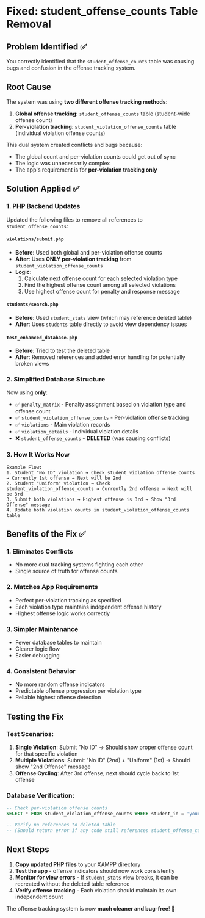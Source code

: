 # Fixed: student_offense_counts Table Removal

## Problem Identified ✅
You correctly identified that the `student_offense_counts` table was causing bugs and confusion in the offense tracking system.

## Root Cause
The system was using **two different offense tracking methods**:
1. **Global offense tracking**: `student_offense_counts` table (student-wide offense count)
2. **Per-violation tracking**: `student_violation_offense_counts` table (individual violation offense counts)

This dual system created conflicts and bugs because:
- The global count and per-violation counts could get out of sync
- The logic was unnecessarily complex
- The app's requirement is for **per-violation tracking only**

## Solution Applied ✅

### 1. PHP Backend Updates
Updated the following files to remove all references to `student_offense_counts`:

#### `violations/submit.php`
- **Before**: Used both global and per-violation offense counts
- **After**: Uses **ONLY per-violation tracking** from `student_violation_offense_counts`
- **Logic**: 
  1. Calculate next offense count for each selected violation type
  2. Find the highest offense count among all selected violations
  3. Use highest offense count for penalty and response message

#### `students/search.php`
- **Before**: Used `student_stats` view (which may reference deleted table)
- **After**: Uses `students` table directly to avoid view dependency issues

#### `test_enhanced_database.php`
- **Before**: Tried to test the deleted table
- **After**: Removed references and added error handling for potentially broken views

### 2. Simplified Database Structure
Now using **only**:
- ✅ `penalty_matrix` - Penalty assignment based on violation type and offense count
- ✅ `student_violation_offense_counts` - Per-violation offense tracking
- ✅ `violations` - Main violation records
- ✅ `violation_details` - Individual violation details
- ❌ `student_offense_counts` - **DELETED** (was causing conflicts)

### 3. How It Works Now
```
Example Flow:
1. Student "No ID" violation → Check student_violation_offense_counts → Currently 1st offense → Next will be 2nd
2. Student "Uniform" violation → Check student_violation_offense_counts → Currently 2nd offense → Next will be 3rd
3. Submit both violations → Highest offense is 3rd → Show "3rd Offense" message
4. Update both violation counts in student_violation_offense_counts table
```

## Benefits of the Fix ✅

### 1. **Eliminates Conflicts**
- No more dual tracking systems fighting each other
- Single source of truth for offense counts

### 2. **Matches App Requirements**
- Perfect per-violation tracking as specified
- Each violation type maintains independent offense history
- Highest offense logic works correctly

### 3. **Simpler Maintenance**
- Fewer database tables to maintain
- Clearer logic flow
- Easier debugging

### 4. **Consistent Behavior**
- No more random offense indicators
- Predictable offense progression per violation type
- Reliable highest offense detection

## Testing the Fix

### Test Scenarios:
1. **Single Violation**: Submit "No ID" → Should show proper offense count for that specific violation
2. **Multiple Violations**: Submit "No ID" (2nd) + "Uniform" (1st) → Should show "2nd Offense" message
3. **Offense Cycling**: After 3rd offense, next should cycle back to 1st offense

### Database Verification:
```sql
-- Check per-violation offense counts
SELECT * FROM student_violation_offense_counts WHERE student_id = 'your_student_id';

-- Verify no references to deleted table
-- (Should return error if any code still references student_offense_counts)
```

## Next Steps
1. **Copy updated PHP files** to your XAMPP directory
2. **Test the app** - offense indicators should now work consistently
3. **Monitor for view errors** - If `student_stats` view breaks, it can be recreated without the deleted table reference
4. **Verify offense tracking** - Each violation should maintain its own independent count

The offense tracking system is now **much cleaner and bug-free**! 🎯